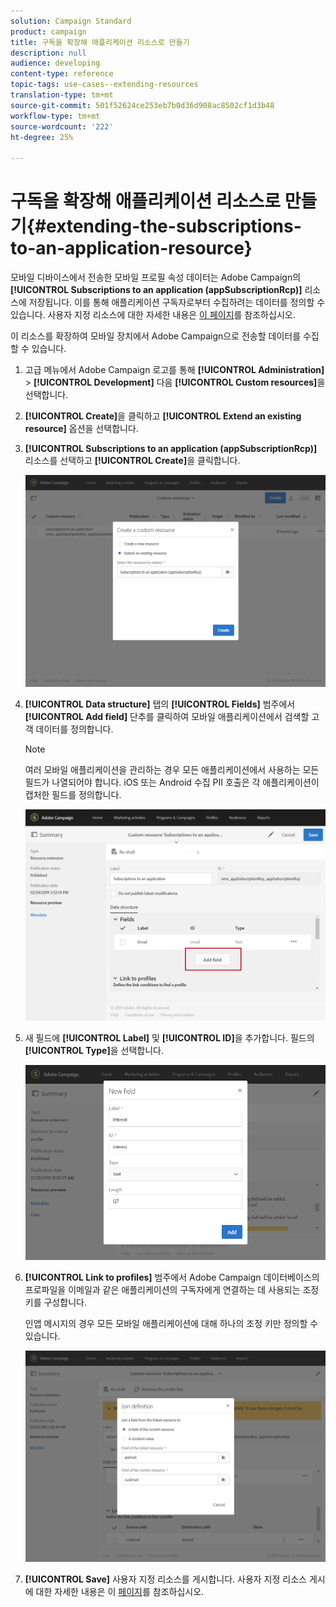 ```yaml
---
solution: Campaign Standard
product: campaign
title: 구독을 확장해 애플리케이션 리소스로 만들기
description: null
audience: developing
content-type: reference
topic-tags: use-cases--extending-resources
translation-type: tm+mt
source-git-commit: 501f52624ce253eb7b0d36d908ac8502cf1d3b48
workflow-type: tm+mt
source-wordcount: '222'
ht-degree: 25%

---
```



# 구독을 확장해 애플리케이션 리소스로 만들기{#extending-the-subscriptions-to-an-application-resource}

모바일 디바이스에서 전송한 모바일 프로필 속성 데이터는 Adobe Campaign의 **[!UICONTROL Subscriptions to an application (appSubscriptionRcp)]** 리소스에 저장됩니다. 이를 통해 애플리케이션 구독자로부터 수집하려는 데이터를 정의할 수 있습니다. 사용자 지정 리소스에 대한 자세한 내용은 [이 페이지](../../developing/using/key-steps-to-add-a-resource.md)를 참조하십시오.

이 리소스를 확장하여 모바일 장치에서 Adobe Campaign으로 전송할 데이터를 수집할 수 있습니다.

1. 고급 메뉴에서 Adobe Campaign 로고를 통해 **[!UICONTROL Administration]** > **[!UICONTROL Development]** 다음 **[!UICONTROL Custom resources]**&#x200B;을 선택합니다.
1. **[!UICONTROL Create]**&#x200B;을 클릭하고 **[!UICONTROL Extend an existing resource]** 옵션을 선택합니다.
1. **[!UICONTROL Subscriptions to an application (appSubscriptionRcp)]** 리소스를 선택하고 **[!UICONTROL Create]**&#x200B;을 클릭합니다.

   ![](assets/in_app_personal_data_4.png)

1. **[!UICONTROL Data structure]** 탭의 **[!UICONTROL Fields]** 범주에서 **[!UICONTROL Add field]** 단추를 클릭하여 모바일 애플리케이션에서 검색할 고객 데이터를 정의합니다.

   >[!NOTE]
   >
   >여러 모바일 애플리케이션을 관리하는 경우 모든 애플리케이션에서 사용하는 모든 필드가 나열되어야 합니다. iOS 또는 Android 수집 PII 호출은 각 애플리케이션이 캡처한 필드를 정의합니다.

   ![](assets/in_app_personal_data.png)

1. 새 필드에 **[!UICONTROL Label]** 및 **[!UICONTROL ID]**&#x200B;을 추가합니다. 필드의 **[!UICONTROL Type]**&#x200B;을 선택합니다.

   ![](assets/schema_extension_uc9.png)

1. **[!UICONTROL Link to profiles]** 범주에서 Adobe Campaign 데이터베이스의 프로파일을 이메일과 같은 애플리케이션의 구독자에게 연결하는 데 사용되는 조정 키를 구성합니다.

   인앱 메시지의 경우 모든 모바일 애플리케이션에 대해 하나의 조정 키만 정의할 수 있습니다.

   ![](assets/in_app_personal_data_3.png)

1. **[!UICONTROL Save]** 사용자 지정 리소스를 게시합니다. 사용자 지정 리소스 게시에 대한 자세한 내용은 이 [페이지](../../developing/using/updating-the-database-structure.md#publishing-a-custom-resource)를 참조하십시오.

